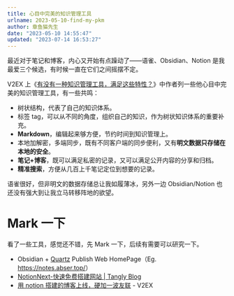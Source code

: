 ```yaml
---
title: 心目中完美的知识管理工具
urlname: 2023-05-10-find-my-pkm
author: 章鱼猫先生
date: "2023-05-10 14:55:47"
updated: "2023-07-14 16:53:27"
---
```


最近对于笔记和博客，内心又开始有点躁动了——语雀、Obsidian、Notion 是我最爱三个候选，有时候一直在它们之间摇摆不定。

V2EX 上《[有没有一种知识管理工具，满足这些特性？](https://www.v2ex.com/t/721418)》中作者列一些他心目中完美的知识管理工具，有一些共鸣：

- 树状结构，代表了自己的知识体系。
- 标签 tag，可以从不同的角度，组织自己的知识，作为树状知识体系的重要补充。
- **Markdown**，编辑起来够方便，节约时间到知识管理上。
- 本地加解密，多端同步，既有不同客户端的同步便利，又有**明文数据只存储在本地的安全**。
- **笔记+博客**，既可以满足私密的记录，又可以满足公开内容的分享和归档。
- **精准搜索**，方便从几百上千笔记定位到想要的记录。

语雀很好，但非明文的数据存储总让我如履薄冰，另外一边 Obsidian/Notion 也还没有强大到让我立马转移阵地的欲望。

# Mark 一下

看了一些工具，感觉还不错，先 Mark 一下，后续有需要可以研究一下。

- Obsidian + [Quartz](https://github.com/abserari/quartz) Publish Web HomePage（Eg. <https://notes.abser.top/>）
- [NotionNext-快速免费搭建网站 | Tangly Blog](https://tangly1024.com/article/notion-next)
- [用 notion 搭建的博客上线，硬加一波友联](https://www.v2ex.com/t/947306) - V2EX
